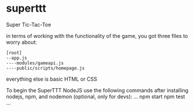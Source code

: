 # superttt
Super Tic-Tac-Toe


in terms of working with the functionality of the game,
you got three files to worry about:

```
[root]
--app.js
----modules/gameapi.js
----public/scripts/homepage.js
```


everything else is basic HTML or CSS

To begin the SuperTTT NodeJS use the following commands after installing nodejs, npm, and nodemon (optional, only for devs):
...
npm start
npm test
...
